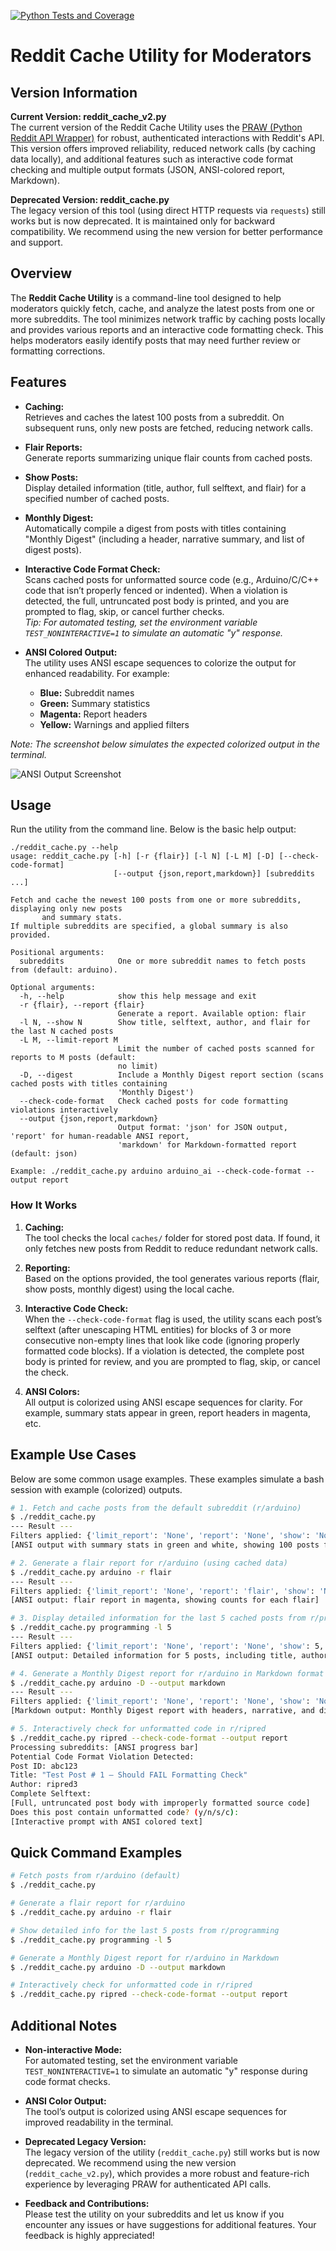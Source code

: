 [![Python Tests and Coverage](https://github.com/ripred/reddit/actions/workflows/python-app.yml/badge.svg)](https://github.com/ripred/reddit/actions/workflows/python-app.yml)

# Reddit Cache Utility for Moderators

## Version Information

**Current Version: reddit_cache_v2.py**  
The current version of the Reddit Cache Utility uses the [PRAW (Python Reddit API Wrapper)](https://praw.readthedocs.io/) for robust, authenticated interactions with Reddit's API. This version offers improved reliability, reduced network calls (by caching data locally), and additional features such as interactive code format checking and multiple output formats (JSON, ANSI-colored report, Markdown).

**Deprecated Version: reddit_cache.py**  
The legacy version of this tool (using direct HTTP requests via `requests`) still works but is now deprecated. It is maintained only for backward compatibility. We recommend using the new version for better performance and support.

## Overview

The **Reddit Cache Utility** is a command-line tool designed to help moderators quickly fetch, cache, and analyze the latest posts from one or more subreddits. The tool minimizes network traffic by caching posts locally and provides various reports and an interactive code formatting check. This helps moderators easily identify posts that may need further review or formatting corrections.

## Features

- **Caching:**  
  Retrieves and caches the latest 100 posts from a subreddit. On subsequent runs, only new posts are fetched, reducing network calls.

- **Flair Reports:**  
  Generate reports summarizing unique flair counts from cached posts.

- **Show Posts:**  
  Display detailed information (title, author, full selftext, and flair) for a specified number of cached posts.

- **Monthly Digest:**  
  Automatically compile a digest from posts with titles containing "Monthly Digest" (including a header, narrative summary, and list of digest posts).

- **Interactive Code Format Check:**  
  Scans cached posts for unformatted source code (e.g., Arduino/C/C++ code that isn’t properly fenced or indented). When a violation is detected, the full, untruncated post body is printed, and you are prompted to flag, skip, or cancel further checks.  
  *Tip: For automated testing, set the environment variable `TEST_NONINTERACTIVE=1` to simulate an automatic "y" response.*

- **ANSI Colored Output:**  
  The utility uses ANSI escape sequences to colorize the output for enhanced readability. For example:
  - **Blue:** Subreddit names  
  - **Green:** Summary statistics  
  - **Magenta:** Report headers  
  - **Yellow:** Warnings and applied filters

*Note: The screenshot below simulates the expected colorized output in the terminal.*

![ANSI Output Screenshot](https://via.placeholder.com/800x200?text=ANSI+Colored+Output+Screenshot)

## Usage

Run the utility from the command line. Below is the basic help output:

```
./reddit_cache.py --help
usage: reddit_cache.py [-h] [-r {flair}] [-l N] [-L M] [-D] [--check-code-format]
                       [--output {json,report,markdown}] [subreddits ...]

Fetch and cache the newest 100 posts from one or more subreddits, displaying only new posts
       and summary stats.
If multiple subreddits are specified, a global summary is also provided.

Positional arguments:
  subreddits            One or more subreddit names to fetch posts from (default: arduino).

Optional arguments:
  -h, --help            show this help message and exit
  -r {flair}, --report {flair}
                        Generate a report. Available option: flair
  -l N, --show N        Show title, selftext, author, and flair for the last N cached posts
  -L M, --limit-report M
                        Limit the number of cached posts scanned for reports to M posts (default:
                        no limit)
  -D, --digest          Include a Monthly Digest report section (scans cached posts with titles containing
                        'Monthly Digest')
  --check-code-format   Check cached posts for code formatting violations interactively
  --output {json,report,markdown}
                        Output format: 'json' for JSON output, 'report' for human-readable ANSI report,
                        'markdown' for Markdown-formatted report (default: json)

Example: ./reddit_cache.py arduino arduino_ai --check-code-format --output report
```

### How It Works

1. **Caching:**  
   The tool checks the local `caches/` folder for stored post data. If found, it only fetches new posts from Reddit to reduce redundant network calls.

2. **Reporting:**  
   Based on the options provided, the tool generates various reports (flair, show posts, monthly digest) using the local cache.

3. **Interactive Code Check:**  
   When the `--check-code-format` flag is used, the utility scans each post’s selftext (after unescaping HTML entities) for blocks of 3 or more consecutive non-empty lines that look like code (ignoring properly formatted code blocks). If a violation is detected, the complete post body is printed for review, and you are prompted to flag, skip, or cancel the check.

4. **ANSI Colors:**  
   All output is colorized using ANSI escape sequences for clarity. For example, summary stats appear in green, report headers in magenta, etc.

## Example Use Cases

Below are some common usage examples. These examples simulate a bash session with example (colorized) outputs.

```bash
# 1. Fetch and cache posts from the default subreddit (r/arduino)
$ ./reddit_cache.py
--- Result ---
Filters applied: {'limit_report': 'None', 'report': 'None', 'show': 'None', 'digest': 'None', 'check_code_format': 'None', 'output': 'json'}
[ANSI output with summary stats in green and white, showing 100 posts fetched from r/arduino]

# 2. Generate a flair report for r/arduino (using cached data)
$ ./reddit_cache.py arduino -r flair
--- Result ---
Filters applied: {'limit_report': 'None', 'report': 'flair', 'show': 'None', 'digest': 'None', 'check_code_format': 'None', 'output': 'json'}
[ANSI output: flair report in magenta, showing counts for each flair]

# 3. Display detailed information for the last 5 cached posts from r/programming
$ ./reddit_cache.py programming -l 5
--- Result ---
Filters applied: {'limit_report': 'None', 'report': 'None', 'show': 5, 'digest': 'None', 'check_code_format': 'None', 'output': 'json'}
[ANSI output: Detailed information for 5 posts, including title, author, full selftext, and flair]

# 4. Generate a Monthly Digest report for r/arduino in Markdown format
$ ./reddit_cache.py arduino -D --output markdown
--- Result ---
Filters applied: {'limit_report': 'None', 'report': 'None', 'show': 'None', 'digest': 'Enabled', 'check_code_format': 'None', 'output': 'markdown'}
[Markdown output: Monthly Digest report with headers, narrative, and digest posts]

# 5. Interactively check for unformatted code in r/ripred
$ ./reddit_cache.py ripred --check-code-format --output report
Processing subreddits: [ANSI progress bar]
Potential Code Format Violation Detected:
Post ID: abc123
Title: "Test Post # 1 – Should FAIL Formatting Check"
Author: ripred3
Complete Selftext:
[Full, untruncated post body with improperly formatted source code]
Does this post contain unformatted code? (y/n/s/c): 
[Interactive prompt with ANSI colored text]
```

## Quick Command Examples

```bash
# Fetch posts from r/arduino (default)
$ ./reddit_cache.py

# Generate a flair report for r/arduino
$ ./reddit_cache.py arduino -r flair

# Show detailed info for the last 5 posts from r/programming
$ ./reddit_cache.py programming -l 5

# Generate a Monthly Digest report for r/arduino in Markdown
$ ./reddit_cache.py arduino -D --output markdown

# Interactively check for unformatted code in r/ripred
$ ./reddit_cache.py ripred --check-code-format --output report
```

## Additional Notes

- **Non-interactive Mode:**  
  For automated testing, set the environment variable `TEST_NONINTERACTIVE=1` to simulate an automatic "y" response during code format checks.

- **ANSI Color Output:**  
  The tool’s output is colorized using ANSI escape sequences for improved readability in the terminal.

- **Deprecated Legacy Version:**  
  The legacy version of the utility (`reddit_cache.py`) still works but is now deprecated. We recommend using the new version (`reddit_cache_v2.py`), which provides a more robust and feature-rich experience by leveraging PRAW for authenticated API calls.

- **Feedback and Contributions:**  
  Please test the utility on your subreddits and let us know if you encounter any issues or have suggestions for additional features. Your feedback is highly appreciated!
